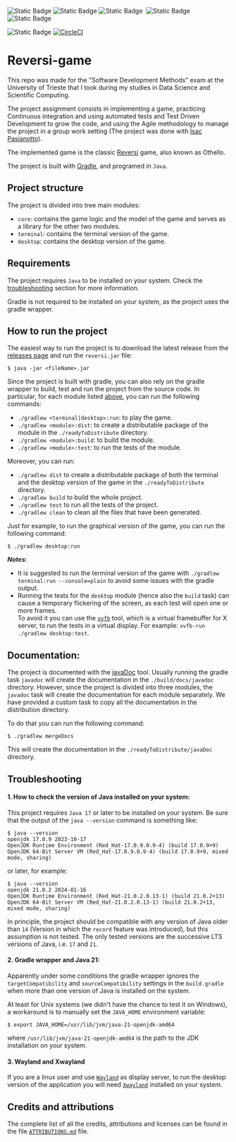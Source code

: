 
![Static Badge](https://img.shields.io/badge/Java-Java?logo=Oracle&logoColor=%23F80000&color=%23343434)
![Static Badge](https://img.shields.io/badge/OpenJDK-OpenJDK?logo=OpenJDK&logoColor=white&color=%23437291)
![Static Badge](https://img.shields.io/badge/gradle-gradle?logo=gradle&color=%2302303A)&nbsp;
![Static Badge](https://img.shields.io/badge/Apache%20Groovy-groovy?logo=Apache%20Groovy&logoColor=white&color=%234298B8)&nbsp;
![Static Badge](https://img.shields.io/badge/JUnit5-JUnit5?logo=JUnit5&logoColor=white&color=%2325A162)&nbsp;

![Static Badge](https://img.shields.io/badge/CircleCI%20stautus:-circleci?logo=circleci&color=%23343434)
[![CircleCI](https://dl.circleci.com/status-badge/img/circleci/Uefri8ookENmbrruKUV1N9/8JfxiuKMjSWcSFbqKyzDMp/tree/main.svg?style=svg&circle-token=710d38a05770bb7e6b2566c1e1fdf6216931c016)](https://dl.circleci.com/status-badge/redirect/circleci/Uefri8ookENmbrruKUV1N9/8JfxiuKMjSWcSFbqKyzDMp/tree/main)




# Reversi-game

This repo was made for the "Software Development Methods" exam at the University of Trieste that I took during my
studies in Data Science and Scientific Computing.

The project assignment consists in implementing a game, practicing Continuous integration and using automated tests and Test Driven
Development to grow the code, and using the Agile methodology to manage the project in a group work setting (The project was done with [Isac Pasianotto](https://github.com/IsacPasianotto/)).

The implemented game is the classic [Reversi](https://en.wikipedia.org/wiki/Reversi) game, also known as Othello.


The project is built with [Gradle](https://gradle.org/), and programed in `Java`.

## Project structure

The project is divided into tree main modules:

- `core`: contains the game logic and the model of the game and serves as a library for the other two modules.
- `terminal`: contains the terminal version of the game.
- `desktop`: contains the desktop version of the game.

## Requirements

The project requires `Java` to be installed on your system. Check the [troubleshooting](#troubleshooting) section for more information.

Gradle is not required to be installed on your system, as the project uses the gradle wrapper.


## How to run the project

The easiest way to run the project is to download the latest release from the [releases page](https://github.com/DavideRossi1/Reversi-game/releases/tag/v1.1) and run the `reversi.jar` file:

```
$ java -jar <fileName>.jar
```

Since the project is built with gradle, you can also rely on the gradle wrapper to build, test and run the project from the source code.  In particular, for each module listed [above](#project-structure), you can run the following commands:

- `./gradlew <terminal|desktop>:run`: to play the game.
- `./gradlew <module>:dist`: to create a distributable package of the module in the `./readyToDistribute` directory.
- `./gradlew <module>:build`: to build the module.
- `./gradlew <module>:test`: to run the tests of the module.

Moreover, you can run:

- `./gradlew dist` to create a distributable package of both the terminal and the desktop version of the game in the `./readyToDistribute` directory.
- `./gradlew build` to build the whole project.
- `./gradlew test` to run all the tests of the project.
- `./gradlew clean` to clean all the files that have been generated. 

Just for example, to run the graphical version of the game, you can run the following command:

```
$ ./gradlew desktop:run
```

***Notes***:

- It is suggested to run the terminal version of the game with `./gradlew terminal:run --console=plain` to avoid some issues with the gradle output.
- Running the tests for the `desktop` module (hence also the `build` task) can cause a temporary flickering of the screen, as each test will open one or more frames.\
    To avoid it you can use the [`xvfb`](https://linux.die.net/man/1/xvfb) tool, which is a virtual framebuffer for X server, to run the tests in a virtual display. For example: `xvfb-run ./gradlew desktop:test`.

## Documentation:

The project is documented with the [javaDoc](https://www.oracle.com/technical-resources/articles/java/javadoc-tool.html) tool. Usually running the gradle task `javadoc` will create the documentation in the `./build/docs/javadoc` directory.
However, since the project is divided into three modules, the `javadoc` task will create the documentation for each module separately. We have provided a custom task to copy all the documentation in the distribution directory.

To do that you can run the following command:

```
$ ./gradlew mergeDocs
```

This will create the documentation in the `./readyToDistribute/javaDoc` directory.

## Troubleshooting

#### 1. How to check the version of Java installed on your system:

This project requires `Java 17` or later to be installed on your system. Be sure that the output of the `java --version` command is something like:

```
$ java --version
openjdk 17.0.9 2023-10-17
OpenJDK Runtime Environment (Red_Hat-17.0.9.0.9-4) (build 17.0.9+9)
OpenJDK 64-Bit Server VM (Red_Hat-17.0.9.0.9-4) (build 17.0.9+9, mixed mode, sharing)
```
or later, for example:
```
$ java --version
openjdk 21.0.2 2024-01-16
OpenJDK Runtime Environment (Red_Hat-21.0.2.0.13-1) (build 21.0.2+13)
OpenJDK 64-Bit Server VM (Red_Hat-21.0.2.0.13-1) (build 21.0.2+13, mixed mode, sharing)
```

In principle, the project should be compatible with any version of Java older than `14` (Version in which the `record` feature was introduced), but this assumption is not tested.
The only tested versions are the successive LTS versions of Java, i.e. `17` and `21`.

#### 2. Gradle wrapper and Java 21:

Apparently under some conditions the gradle wrapper ignores the `targetCompatibility` and `sourceCompatibility` settings in the `build.gradle` when more than one version of Java is installed on the system.

At least for Unix systems (we didn't have the chance to test it on Windows), a workaround is to manually set the `JAVA_HOME` environment variable:
```
$ export JAVA_HOME=/usr/lib/jvm/java-21-openjdk-amd64
```
where `/usr/lib/jvm/java-21-openjdk-amd64` is the path to the JDK installation on your system.

#### 3. Wayland and Xwayland

If you are a linux user and use [`Wayland`](https://wayland.freedesktop.org/) as display server, to run the desktop version of the application you will need [`Xwayland`](https://wayland.freedesktop.org/xserver.html) installed on your system.


## Credits and attributions

The complete list of all the credits, attributions and licenses can be found in the file [`ATTRIBUTIONS.md`](./ATTRIBUTIONS.md) file.